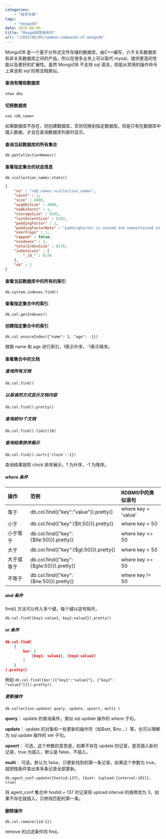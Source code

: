 ```yaml
---
categories:
    - "技术文章"
tags:
    - "mongodb"
date: 2015-06-05
title: "MongoDB常用命令"
url: "/2015/06/05/common-commands-of-mongodb"
---
```


MongoDB 是一个基于分布式文件存储的数据库，由C++编写，介于关系数据库和非关系数据库之间的产品，所以在很多业务上可以取代 mysql，提供更高的性能以及更好的扩展性。虽然 MongoDB 不支持 sql 语法，但是从常用的操作命令上来说和 sql 的用法相类似。

<!--more-->

#### 查询有哪些数据库

`show dbs`

#### 切换数据库

`use <db_name>`

如果数据库不存在，则创建数据库，否则切换到指定数据库。但是只有在数据库中插入数据，才会在查询数据库列表时显示。

#### 查询当前数据库的所有集合

`db.getCollectionNames()`

#### 查看指定集合的状态信息

`db.<collection_name>.stats()`

```json
{
    "ns" : "<db_name>.<collection_name>",
    "count" : 1,
    "size" : 4080,
    "avgObjSize" : 4080,
    "numExtents" : 1,
    "storageSize" : 8192,
    "lastExtentSize" : 8192,
    "paddingFactor" : 1,
    "paddingFactorNote" : "paddingFactor is unused and unmaintained in 3.0. It remains hard coded to 1.0 for compatibility only.",
    "userFlags" : 1,
    "capped" : false,
    "nindexes" : 1,
    "totalIndexSize" : 8176,
    "indexSizes" : {
        "_id_" : 8176
    },
    "ok" : 1
}
```

#### 查看当前数据库中的所有的索引

`db.system.indexes.find()`

#### 查看指定集合中的索引

`db.col.getIndexes()`

#### 创建指定集合中的索引

`db.col.ensureIndex({"name": 1, "age": -1})`

根据 name 和 age 进行索引，1表示升序，-1表示降序。

#### 查看集合中的文档

##### 查询所有文档

`db.col.find()`

##### 以易读的方式显示文档内容

`db.col.find().pretty()`

##### 查询前10个文档

`db.col.find().limit(10)`

##### 查询结果排序展示

`db.col.find().sort({'clock':-1})`

查询结果按照 clock 排序展示，1 为升序，-1 为降序。

##### where 条件

| 操作 | 范例 | RDBMS中的类似语句 |
| :--- | :---- | :---- |
| 等于 | db.col.find({"key":"value"}).pretty() | where key = 'value' |
| 小于 | db.col.find({"key":{$lt:50}}).pretty() | where key < 50 |
| 小于等于 | db.col.find({"key":{$lte:50}}).pretty() | where key <= 50 |
| 大于 | db.col.find({"key":{$gt:50}}).pretty() | where key > 50 |
| 大于或等于 | db.col.find({"key":{$gte:50}}).pretty() | where key >= 50 |
| 不等于 | db.col.find({"key":{$ne:50}}).pretty() | where key != 50 |

##### and 条件

find() 方法可以传入多个键，每个键以逗号隔开。

`db.col.find({key1:value1, key2:value2}).pretty()`

##### or 条件

```json
db.col.find(
    {
        $or: [
            {key1: value1}, {key2:value2}
        ]
    }
).pretty()
```

例如 `db.col.find({$or:[{"key1":"value1"}, {"key2": "value2"}]}).pretty()`

##### 更新操作

`db.collection.update( query, update, upsert, multi )`

**query**： update 的查询条件，类似 sql update 操作的 where 子句。

**update**： update 的对象和一些更新的操作符（如$set, $inc...）等，也可以理解为 sql update 操作的 set 子句。

**upsert**： 可选，这个参数的意思是，如果不存在 update 的记录，是否插入新的记录，true 为插入，默认是 false，不插入。

**multi**： 可选，默认为 false，只更新找到的第一条记录，如果这个参数为 true，就把按条件查出来多条记录全部更新。

`db.agent_conf.update({hostid:137}, {$set: {upload:{interval:10}}}, true)`

将 agent_conf 集合中 hostid = 137 的记录将 upload.interval 的值修改为 3，如果不存在就插入，只修改匹配的第一条。

#### 删除操作

`db.col.remove({id:1})`

remove 的过滤条件同 find。
